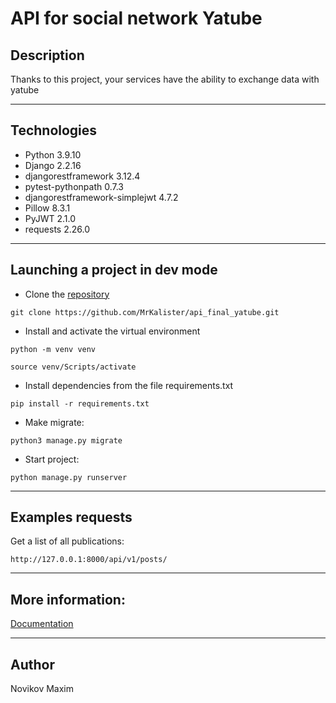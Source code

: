 # API for social network Yatube
## Description
Thanks to this project, your services have the ability to exchange data with yatube
***
## Technologies
* Python 3.9.10
* Django 2.2.16
* djangorestframework 3.12.4
* pytest-pythonpath 0.7.3
* djangorestframework-simplejwt 4.7.2
* Pillow 8.3.1
* PyJWT 2.1.0
* requests 2.26.0
***
## Launching a project in dev mode
- Сlone the [repository](https://github.com/MrKalister/api_final_yatube.git)
```
git clone https://github.com/MrKalister/api_final_yatube.git
``` 
- Install and activate the virtual environment
```
python -m venv venv

source venv/Scripts/activate
``` 
- Install dependencies from the file requirements.txt
```
pip install -r requirements.txt
``` 
- Make migrate:
```
python3 manage.py migrate
```
- Start project:
```
python manage.py runserver
```
***
## Examples requests
Get a list of all publications:
```
http://127.0.0.1:8000/api/v1/posts/
```
***
## More information:
[Documentation](http://127.0.0.1:8000/redoc/)
***
## Author
Novikov Maxim
